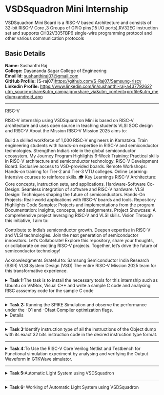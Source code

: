 # VSDSquadron Mini Internship 
 VSDSquadron Mini Board is a RISC-V based Architecture and consists of 32-bit RISC-V Core ,3 Groups of GPIO pins(15 I/O ports),RV32EC instruction set and supports CH32V305FBP6 single-wire programming protocol and other various communication protocols<br />



## Basic Details
**Name:**  Sushanthi Raj<br />
**College:** Dayananda Sagar College of Engineering<br />
**Email Id:** sushanthiraj07@gmail.com<br />
**GitHub Profile:** [S-raj07]https://github.com/S-Raj07/Samsung-riscv<br />
**Linkedin Profile:** https://www.linkedin.com/in/sushanthi-raj-a43779262?utm_source=share&utm_campaign=share_via&utm_content=profile&utm_medium=android_app<br />

***
RISC-V 

RISC-V internship using VSDSquardron Mini is based on RISC-V architecture and uses open source in teaching students VLSI SOC design and RISC-V
About the Mission RISC-V Mission 2025 aims to:

Build a skilled workforce of 1,000 RISC-V engineers in Karnataka. Train engineering students with hands-on expertise in RISC-V and semiconductor technologies. Strengthen India’s role in the global semiconductor ecosystem. My Journey Program Highlights 6-Week Training: Practical skills in RISC-V architecture and semiconductor technology. RISC-V Development Board: Exclusive access to VSD-provided boards. Remote Workshops: Hands-on training for Tier-2 and Tier-3 VTU colleges. Online Learning: Intensive courses to reinforce skills. 🎓 Key Learnings RISC-V Architecture: Core concepts, instruction sets, and applications. Hardware-Software Co-Design: Seamless integration of software and RISC-V hardware. VLSI Design: Techniques shaping the future of semiconductors. Hands-On Projects: Real-world applications with RISC-V boards and tools. Repository Highlights Code Samples: Projects and implementations from the program. Documentation: Insights, concepts, and assignments. Project Showcase: A comprehensive project leveraging RISC-V and VLSI skills. Vision Through this initiative, I aim to:

Contribute to India’s semiconductor growth. Deepen expertise in RISC-V and VLSI technologies. Join the next generation of semiconductor innovators. Let’s Collaborate! Explore this repository, share your thoughts, or collaborate on exciting RISC-V projects. Together, let’s drive the future of semiconductor technology!

Acknowledgments Grateful to:
Samsung Semiconductor India Research (SSIR) VLSI System Design (VSD) The entire RISC-V Mission 2025 team for this transformative experience.

<details>
<summary><b>Task 1:</b>The task is to install the necessary tools for this internship such as Ubuntu on VMBox, Visual C++ and write a sample C code and analysing RISC asssemby code for the sample C code</summary><br />
  
  **1.Installing Ubuntu on VMBox**<br />
  After installing the tools then open the terminal on Ubuntu to type the command.<br />
  ![Installing Ubuntu   VMBox](https://github.com/VijayN53/VSDSquadron_Mini_Internship/assets/106604062/51924514-846f-4fe7-8d96-2619dad511f0)

  
  **2.Command for Installing Leafpad**<br />
  ```
  $ sudo apt install leafpad
  ```
  
  **3.Command for Opening Leafpad**<br />
  ```
  $ cd
  $ leafpad filename.c &
  ```
  ![Sample_C_code]![task1 1](https://github.com/user-attachments/assets/a9c4919d-1fbf-4654-809f-433bb87348ca)


  
  **4.Command for Compiling and Analyzing the Output**<br />
  ```
  $ gcc filename.c
  $ ./a.out
  ```
  ![Output of Sample code]![task1 riscv 1 1](https://github.com/user-attachments/assets/c4923d7e-bf30-42f9-8c18-738f6746ef8b)


    
  **5.Command for Compiling the Code using RISCV Compiler**<br />
  ```
  $ riscv64-unknown-elf-gcc -O1 -mabi=lp64 -march=rv64i -o filename.o filename.c
  $ ls -ltr filename.o
  ```
  ![Installing RISC Compiler]![task1](https://github.com/user-attachments/assets/c18c45c1-ce22-491f-8583-1df3cd343521)

  **6.Command to View the Assembly Code**<br />
  ```
  $ riscv64-unknown-elf-objdump -d filename.o //Gives bunch of Code
  $ riscv64-unknown-elf-objdump -d filename.o | less // Gives Reduced Code
  /main //to view the main function of the code
  ```
  ![Main Function Assembly code](https://github.com/VijayN53/VSDSquadron_Mini_Internship/assets/106604062/d925b284-359e-444e-a7bb-62dd9a135d06)![ricvfast task1](https://github.com/user-attachments/assets/790d3a6f-3f62-4a89-8201-5d5cb64073da)

    
  **7. Command to View the Assembly Code**<br />
  ```
  $ riscv64-unknown-elf-gcc -Ofast -mabi=lp64 -march=rv64i -o filename.o filename.c
  $ riscv64-unknown-elf-objdump -d filename.o | less 
  /main 
  ```
  ![Assembly code for ofast command]![task1 riscv 1 1](https://github.com/user-attachments/assets/9bde0f01-a9b5-4c5c-ba33-fdb23b8c01ec)
![ricvfast task1](https://github.com/user-attachments/assets/642cc909-1bb8-4092-99de-e5a11713dac4)

  
</details>

***


<details>
<summary><b>Task 2:</b> Running the SPIKE Simulation and observe the performance under the -O1 and -Ofast Compiler optimization flags.
</summary><br />
  **1.Sample C Code on LeafPad**<br />
 
 ![Task 2](https://github.com/user-attachments/assets/e1cf0c8a-646f-454a-9817-cef7c006e169)

 Sum of Integers from 1 to n
<b>Debugging sum.o for O1</b>
<pre><code>riscv64-unknown-elf-gcc -O1 -mabi=lp64 -march=rv64i -o sum.o sum.c
![Task 2 for O1 command](https://github.com/user-attachments/assets/1b936003-fcff-4eaf-90c4-2fbdb765cfaf)

ls -ltr sum.o
spike pk sum.o
spike -d pk sum.o</code></pre>
<b>O1 assembly output</b>
<pre>0000000000010184 &lt;main&gt;:
   10184:       ff010113                addi    sp,sp,-16
   10188:       00113423                sd      ra,8(sp)
   1018c:       04600793                li      a5,70
   10190:       fff7879b                addiw   a5,a5,-1
   10194:       fe079ee3                bnez    a5,10190 &lt;main+0xc&gt;
   10198:       00001637                lui     a2,0x1
   1019c:       96f60613                addi    a2,a2,-1681 # 96f &lt;register_fini-0xf741&gt;
   101a0:       04500593                li      a1,69
   101a4:       00021537                lui     a0,0x21
   101a8:       19050513                addi    a0,a0,400 # 21190 &lt;__clzdi2+0x48&gt;
   101ac:       26c000ef                jal     ra,10418 &lt;printf&gt;
   101b0:       00000513                li      a0,0
   101b4:       00813083                ld      ra,8(sp)
   101b8:       01010113                addi    sp,sp,16
   101bc:       00008067                ret
</pre>
**2.Checking The Output**<br />
 ![task 2 O1](https://github.com/user-attachments/assets/92121fc4-40b9-416c-813a-9dbc10b34ad8)

<p>15 instructions for O1</p>
<br>

<br><br>
<b>Debugging sum.o for Ofast</b>
<pre><code>riscv64-unknown-elf-gcc -Ofast -mabi=lp64 -march=rv64i -o sum.o sum.c
spike pk sum.o
spike -d pk sum.o</code></pre>

![task 2](https://github.com/user-attachments/assets/905deefe-5f77-4dd6-b5f2-367dcedd37a4)

<b>Ofast assembly output</b>
<pre>00000000000100b0 &lt;main&gt;:
   100b0:       00001637                lui     a2,0x1
   100b4:       00021537                lui     a0,0x21
   100b8:       ff010113                addi    sp,sp,-16
   100bc:       96f60613                addi    a2,a2,-1681 # 96f &lt;main-0xf741&gt;
   100c0:       04500593                li      a1,69
   100c4:       18050513                addi    a0,a0,384 # 21180 &lt;__clzdi2+0x44&gt;
   100c8:       00113423                sd      ra,8(sp)
   100cc:       340000ef                jal     ra,1040c &lt;printf&gt;
   100d0:       00813083                ld      ra,8(sp)
   100d4:       00000513                li      a0,0
   100d8:       01010113                addi    sp,sp,16
   100dc:       00008067                ret
</pre>
<p>12 instructions for Ofast</p>
<br>
</details>

<details>
<b>Task 2 Example:</b>To Write a Simple C code for the project "Area of a square" and to analyze instructions in  assembly code using RISC-V Compiler by following the same procedures in the task1<br />

  **1.Sample C Code on LeafPad**<br />
 
  ![1 Simple C code]![task 2-own example](https://github.com/user-attachments/assets/e4160c27-2c98-4b0c-a097-6b3066ce59c4)


**2.Checking The Output**<br />
  > The Output Clock signal is produced in the Output and verified for O1 command.<br />
  ![2 Output for the  C code]![task 2-own eg O1](https://github.com/user-attachments/assets/4cc3d991-f8b9-4b15-8b57-621d9d329060)



**4.Run the code using Ofast Command**<br />
  > Compiling the C code on RISC-V compiler using the below shown command.<br />
  ![6 Ofast cmnd to run code on RISC-V]![task 2-own eg Ofast](https://github.com/user-attachments/assets/cf698040-3395-4199-af55-aea72bca513c)


 </details>

 
 ***

 
<details>
  <summary><b>Task 3:</b>Identify instruction type of all the instructions of the Object dump with its exact 32 bits instruction code in the desired instruction type format.</summary><br />

Instruction 1

![task3 ins 1](https://github.com/user-attachments/assets/8e249637-ac3e-4379-9757-4ad81e0ac178)

Instruction:
lui a0, 0x21

Address:
100b0 (This is the memory address where this instruction is located.)

Operation:
lui (This is the mnemonic for the "Load Immediate Upper" instruction.)

Purpose:
The lui instruction loads an immediate value into the upper 20 bits of the specified register. In this case, it loads the immediate value 0x21 into register a0.

Result in a0:
a0 = 0x210000 (The immediate value 0x21 is placed in the upper 20 bits of a0, and the lower 12 bits are filled with zeros.)

Instruction Format (U-type):
The lui instruction follows the U-type format in RISC-V:

[imm[31:12]] [rd] [opcode]

Immediate (imm[31:12]): A 20-bit immediate value that is left-shifted by 12 bits to form the final 32-bit immediate value.

Destination Register (rd): Specifies the register where the result is stored.

Opcode: Specifies the operation (lui).

Immediate (imm[31:12]):

The immediate value 0x21 is converted to binary:
0x21 → 0010 0001
This binary value is placed in the top 20 bits of the instruction.

Destination Register (rd):
a0 is the destination register.

Opcode:
The opcode for the lui instruction is 0110111.

Encoded Instruction

The instruction lui a0, 0x21 is encoded as follows:
Immediate (20-bit value): 0000 0010 0001 0000 0000.

Destination Register (rd = x10): 01010.

Opcode: 0110111.

Binary Representation:
Combining the fields into binary:
[imm[31:12]] [rd] [opcode]
0010 0001 00000 0110111

Hexadecimal Representation:
Converting the binary representation into hexadecimal:
0010 0001 00000 0110111 → 00210013

In Summary:
At memory address 100b0, the lui a0, 0x21 instruction loads the immediate value 0x21 into the upper 20 bits of register a0, effectively setting a0 to 0x210000. This instruction is commonly used for loading address offsets and constants into registers in RISC-V programs.



Instruction 2
addi sp, sp, -16
![task3 ins 2](https://github.com/user-attachments/assets/93a97db7-5e2d-4502-afc7-86f915276b5a)

Instruction 2
addi sp, sp, -16

Address:
100b4 (This is the memory address where this instruction is located.)

Machine Code:
ff010113 (This is the binary representation of the instruction in hexadecimal format.)

Operation:
addi (This is the mnemonic for the "Add Immediate" instruction.)

Purpose:
The addi instruction is used to add an immediate value to a register. In this case, it's adding -16 to the sp register.

Result in sp:
sp = sp - 16 (This instruction subtracts 16 from the current value of the sp register.)

Instruction Format (I-type):
The addi instruction follows the I-type format in RISC-V:

[imm[11:0]] [rs1] [funct3] [rd] [opcode]

Immediate (imm[11:0]): A 12-bit immediate value.

Source Register 1 (rs1): Specifies the source register for the operation.

Funct3: Specifies the operation type (in this case, addition).

Destination Register (rd): Specifies the register where the result is stored.

Opcode: Specifies the operation (addi).

Immediate (imm[11:0]):
The immediate value is -16, which in binary is 1111111111110000.

Source Register 1 (rs1):
sp (stack pointer) is the source register.

Funct3:The funct3 for the addi instruction is 000.

Destination Register (rd):sp (stack pointer) is also the destination register.

Opcode:The opcode for the addi instruction is 0010011.

Binary Representation:
Combining the fields into binary:
[imm[11:0]] [rs1] [funct3] [rd] [opcode]
1111111111110000 00000 00000 0010011

Hexadecimal Representation:
Converting the binary representation into hexadecimal:
1111111111110000 00000 00000 0010011 → ff010113

In Summary:
The addi sp, sp, -16 instruction subtracts 16 from the stack pointer register (sp), effectively adjusting the stack pointer for function calls or local variable allocation.



Instruction 3
![task 3 ins 3](https://github.com/user-attachments/assets/5c31038a-410f-464f-9688-ce5d89ea8f9b)

instruction: li a2, 15
This loads the immediate value 15 into the register a2.
It is translated into the actual RISC-V instruction:
addi a2, x0, 15

Instruction Breakdown
Opcode (0010011):
This identifies the instruction as addi (add immediate).

Immediate (15):
The immediate value 15 is encoded as a 12-bit unsigned value: 0000 0000 1111.

Source Register (rs1 = x0):
The source register is x0 (the zero register), which always contains the value 0.

Funct3 (000):
Specifies the operation type as addition for the addi instruction.

Destination Register (rd = a2):
The destination register is a2 (also known as x12).

Operation
The addi instruction performs the following operation:
a2=x0+15
Since x0 always contains 0, the result is simply 15.
The value 15 is then stored in the a2 register.

Encoded Instruction
The pseudo-instruction li a2, 15 is therefore implemented as:
addi a2, x0, 15
This loads the immediate value 15 into the a2 register.

Instruction Address
Address: 100b8
The instruction is located at memory address 0x100b8.
If the machine code representation is required, it would be encoded as a 32-bit binary value based on the breakdown above.



Instruction 4
![task3 ins 4](https://github.com/user-attachments/assets/6dab570f-8665-4877-ba0f-107011ecfe65)

Instruction: li a1, 5
This loads the immediate value 5 into the register a1.

It is translated into the actual RISC-V instruction:
addi a1, x0, 5

Instruction Breakdown
Opcode (0010011):
Identifies this as an addi (add immediate) instruction.

Immediate (5):
The immediate value 5 is encoded as a 12-bit unsigned value: 0000 0000 0101.

Source Register (rs1 = x0):
The source register is x0 (the zero register), which always contains the value 0.

Funct3 (000):
Specifies the operation type as addition for the addi instruction.

Destination Register (rd = a1):
The destination register is a1 (also known as x11).

Operation
The addi instruction performs the following operation:
a1=x0+5
Since x0 always contains 0, the result is simply 5.
The value 5 is then stored in the a1 register.

Encoded Instruction
The instruction li a1, 5 is therefore implemented as:
addi a1, x0, 5
This loads the immediate value 5 into the a1 register.

Instruction Address
Address: 100bc
The instruction is located at memory address 0x100bc.
If the machine code representation is required, it would be encoded as a 32-bit binary value based on the breakdown above.



Instruction 5
![task 3 ins 5](https://github.com/user-attachments/assets/ad1ec906-0c74-4eaf-8a9d-ef843298084a)

Instruction: addi a0, a0, 384
This adds the immediate value 384 to the contents of register a0 and stores the result back in a0.

Instruction Breakdown
Opcode (0010011):
Identifies this as an addi (add immediate) instruction.

Immediate (384):
The immediate value 384 is encoded as a 12-bit signed value.

In binary, 384 is represented as 0001 1000 0000.

Source Register (rs1 = a0):
The source register is a0 (also known as x10).

Funct3 (000):
Specifies the operation type as addition for the addi instruction.

Destination Register (rd = a0):
The destination register is also a0 (also known as x10).

Operation
The addi instruction performs the following operation:
a0=a0+384

The value in a0 (source register) is added to the immediate value 384, and the result is stored back into a0.

Encoded Instruction
The instruction addi a0, a0, 384 is encoded as:
addi a0, a0, 384

Immediate (12-bit signed): 0001 1000 0000

Source Register (rs1 = x10): 01010

Destination Register (rd = x10): 01010

Funct3: 000

Opcode: 0010011

Instruction Address

Address: 100c0
The instruction is located at memory address 0x100c0.
The encoded machine code would follow the 32-bit RISC-V encoding format based on the breakdown above



 Instruction 6
 ![task 3 ins 6](https://github.com/user-attachments/assets/ffbf0ecc-3129-4229-bd71-8987ab93707c)

Instruction: sd ra, 8(sp)
This stores the value in the ra register (return address) at the memory address computed by adding 8 to the value in the sp (stack pointer) register.

Instruction Breakdown
Opcode (0100011):
Identifies this as a store instruction (S-type format).

Immediate (8):
The immediate value 8 is split into two parts for encoding:
Lower 5 bits: Stored in bits [11:7] of the instruction.
Upper 7 bits: Stored in bits [31:25] of the instruction.

In binary, 8 is represented as 0000 0000 1000.

Source Register 2 (rs2 = ra):
The value to be stored comes from the ra register (also known as x1).

Source Register 1 (rs1 = sp):
The memory address is computed using the sp register (also known as x2).

Funct3 (011):
Specifies the sd (store doubleword) operation.

Operation
The sd instruction performs the following operation:
Memory[sp+8]=ra
The effective memory address is calculated by adding the immediate value 8 to the value in the sp register.
The value in the ra register is then stored at that computed memory address.

Encoded Instruction
The instruction sd ra, 8(sp) is encoded as follows:

Immediate (12-bit signed):

Lower 5 bits: 01000 (bits [11:7]).

Upper 7 bits: 0000000 (bits [31:25]).

Source Register 2 (rs2 = x1): 00001

Source Register 1 (rs1 = x2): 00010

Funct3: 011

Opcode: 0100011

Instruction Address
Address: 100c4
The instruction is located at memory address 0x100c4.
The encoded machine code would follow the 32-bit RISC-V S-type format based on the breakdown above.



Instaruction 7
![task 3 ins 7](https://github.com/user-attachments/assets/f4f72d0f-6247-483a-a353-156b5c472cb2)

Instruction: jal ra, 10408
The jal (jump and link) instruction causes a jump to the specified address (label <printf> located at 10408).
It also stores the return address (address of the next instruction) into the ra register (return address, also known as x1).

Instruction Breakdown

Opcode (1101111):
Identifies this as a jal (jump and link) instruction.

Immediate (10408):
The immediate value specifies the offset to the jump target relative to the address of the jal instruction.

The target address 10408 is relative to the current instruction address 100c8.
Offset=10408−100c8=0x3E0=992(in decimal)

In the jal instruction, the immediate is encoded as a 20-bit signed value split across several fields:
Bit 20: Sign bit.
Bits [19:12]: Upper immediate bits.
Bit 11: Lower immediate bit.
Bits [10:1]: Remaining immediate bits.

Destination Register (rd = ra):
The destination register is ra (return address, also known as x1).

Operation
The jal instruction performs two operations:
Stores the address of the next instruction (100c8 + 4 = 100cc) into the ra register.
Jumps to the target address 10408.

Encoded Instruction
The instruction jal ra, 10408 is encoded as follows:

Immediate (20-bit signed):
Encoded offset: 0x3E0 (binary: 0000 0011 1110 0000).

Split into fields:
Bit 20 (sign bit): 0.
Bits [19:12]: 0000 0011.
Bit 11: 1.
Bits [10:1]: 1110 0000.

Destination Register (rd = x1): 00001.

Opcode: 1101111.

Instruction Address
Address: 100c8
The instruction is located at memory address 0x100c8.
The encoded machine code would follow the 32-bit RISC-V J-type format based on the breakdown above.



Instruction 8
![task 3 ins 8](https://github.com/user-attachments/assets/21e12bba-1e11-406e-803c-0a23ec07f360)

Instruction: ld ra, 8(sp)
The ld (load doubleword) instruction loads a 64-bit value from the memory address computed by adding 8 to the value in the sp (stack pointer) register.
The loaded value is stored in the ra (return address) register.

Instruction Breakdown
Opcode (0000011):
Identifies this as a load instruction (I-type format).

Immediate (8):
The immediate value 8 is encoded as a 12-bit signed value: 0000 0000 1000.

Source Register (rs1 = sp):
The base address for the memory load is held in the sp register (stack pointer, also known as x2).

Destination Register (rd = ra):
The value loaded from memory will be stored in the ra register (return address, also known as x1).

Funct3 (011):
Specifies the ld (load doubleword) operation.

Operation
The ld instruction performs the following operation:
ra=Memory[sp+8]

The effective memory address is calculated by adding the immediate value 8 to the value in the sp register.
The 64-bit value at this memory address is loaded into the ra register.

Encoded Instruction
The instruction ld ra, 8(sp) is encoded as follows:

Immediate (12-bit signed): 0000 0000 1000.

Source Register (rs1 = x2): 00010.

Destination Register (rd = x1): 00001.

Funct3: 011.

Opcode: 0000011.

Instruction Address
Address: 100cc
The instruction is located at memory address 0x100cc.
The encoded machine code would follow the 32-bit RISC-V I-type format based on the breakdown above.



Instruction 9
![task 3 ins9](https://github.com/user-attachments/assets/3a19f5ce-ee43-4fed-9c81-8c07380268b2)

Instruction: li a0, 0
This loads the immediate value 0 into the a0 register.
It is translated into the actual RISC-V instruction:
addi a0, x0, 0.

Instruction Breakdown
Opcode (0010011):
Identifies this as an addi (add immediate) instruction.

Immediate (0):
The immediate value 0 is encoded as a 12-bit signed value: 0000 0000 0000.

Source Register (rs1 = x0):
The source register is x0 (the zero register), which always contains the value 0.

Destination Register (rd = a0):
The destination register is a0 (also known as x10).

Funct3 (000):
Specifies the operation type as addition for the addi instruction.

Operation
a0=x0+0
Since x0 always contains 0, the result is simply 0.
The value 0 is then stored in the a0 register.

Encoded Instruction
The pseudo-instruction li a0, 0 is implemented as:
addi a0, x0, 0

This instruction can be encoded as follows:

Immediate (12-bit signed): 0000 0000 0000.

Source Register (rs1 = x0): 00000.

Destination Register (rd = x10): 01010.

Funct3: 000.

Opcode: 0010011.

Instruction Address

Address: 100d0
The instruction is located at memory address 0x100d0.
The encoded machine code would follow the 32-bit RISC-V I-type format based on the breakdown above.



Instruction 10
![task 3 ins10](https://github.com/user-attachments/assets/0967a69b-49ce-4f2b-92cd-24d0fc53292a)

Instruction: addi sp, sp, 16
This adds the immediate value 16 to the value in the sp (stack pointer) register and stores the result back in the sp register.

Instruction Breakdown
Opcode (0010011):
Identifies this as an addi (add immediate) instruction.

Immediate (16):
The immediate value 16 is encoded as a 12-bit signed value: 0000 0001 0000.

Source Register (rs1 = sp):
The source register is sp (stack pointer, also known as x2).

Destination Register (rd = sp):
The destination register is also sp (stack pointer, also known as x2).

Funct3 (000):
Specifies the operation type as addition for the addi instruction.

Operation
The addi instruction performs the following operation:
sp=sp+16

The value 16 is added to the current value of the sp register, and the result is stored back into sp.

Encoded Instruction
The instruction addi sp, sp, 16 can be encoded as follows:

Immediate (12-bit signed): 0000 0001 0000.

Source Register (rs1 = x2): 00010.

Destination Register (rd = x2): 00010.

Funct3: 000.

Opcode: 0010011.

Instruction Address
Address: 100d4
The instruction is located at memory address 0x100d4.
The encoded machine code would follow the 32-bit RISC-V I-type format based on the breakdown above.



Instruction 11
![task 3 ins 11](https://github.com/user-attachments/assets/070f2ad0-af69-474d-b70a-5cab4a8d00cf)

Instruction: ret
The ret instruction is a pseudo-instruction in RISC-V.

It is translated into the actual instruction:
jalr x0, ra, 0.

Instruction Breakdown

Opcode (1100111):
Identifies this as a jalr (jump and link register) instruction.

Immediate (0):
The immediate value 0 is encoded as a 12-bit signed value: 0000 0000 0000.

Source Register (rs1 = ra):
The base address for the jump is held in the ra (return address) register, also known as x1.

Destination Register (rd = x0):
The destination register is x0 (zero register), which discards the result of the jump. This is used to indicate that no link is required.

Funct3 (000):
Specifies the operation type as an indirect jump for the jalr instruction.

Operation
The jalr instruction performs the following operation:
PC=ra+0
The program counter (PC) is set to the address stored in the ra register (return address) with an offset of 0.

Encoded Instruction
The ret pseudo-instruction is implemented as:
jalr x0, ra, 0

This instruction can be encoded as follows:

Immediate (12-bit signed): 0000 0000 0000.

Source Register (rs1 = x1): 00001.

Destination Register (rd = x0): 00000.

Funct3: 000.

Opcode: 1100111.

Instruction Address

Address: 100d8
The instruction is located at memory address 0x100d8.
The encoded machine code would follow the 32-bit RISC-V I-type format based on the breakdown above.

</details>


***


<details>
  <summary><b>Task 4:</b>To Use the RISC-V Core Verilog Netlist and Testbench for Functional simulation experiment by analysing and verifying the Output Waveform in GTKWave simulator.</summary> 

## 4. FUNCTIONAL SIMULATION

### 4.1 About iverilog and gtkwave
- Icarus Verilog is an implementation of the Verilog hardware description language.
- GTKWave is a fully featured GTK+ v1. 2 based wave viewer for Unix and Win32 which reads Ver Structural Verilog Compiler generated AET files as well as standard Verilog VCD/EVCD files and allows their viewing.

### PROCEDURES TO PERFORM FUNCTIONAL SIMULATION

### 4.2 Installing iverilog and gtkwave

- **For Ubuntu**

 Open your terminal and type the following to install iverilog and GTKWave
 ```
 $   sudo apt get update
 $   sudo apt get install iverilog gtkwave
 ```

- **To clone the repository and download the netlist files for simulation , enter the following commands in your terminal.**

 ```
 $ git clone https://github.com/vinayrayapati/iiitb_rv32i
 $ cd iiitb_rv32i
 ```
- **To simulate and run the verilog code , enter the following commands in your terminal.**

```
$ iverilog -o iiitb_rv32i iiitb_rv32i.v iiitb_rv32i_tb.v
$ ./iiitb_rv32i
```
- **To see the output waveform in gtkwave, enter the following commands in your terminal.**

`$ gtkwave iiitb_rv32i.vcd`
### 4.3 The output waveform

 The output waveform showing the instructions performed in a 5-stage pipelined architecture.
 
 Instruction 1:add r6,r2,r1
 ![task4 add1 1](https://github.com/user-attachments/assets/7ea19585-e8f5-4341-9271-a585e736f730)

Instruction 2:and 
![task4 and](https://github.com/user-attachments/assets/9a4fe579-cfeb-4465-8815-13d1f9ae01ef)

Instruction 3:beq
![task4 sw](https://github.com/user-attachments/assets/522aa9f1-4060-442f-ba4f-48524235d87f)

Instruction 4: lw
![task4 sw](https://github.com/user-attachments/assets/d7820a03-4d37-4f4c-a434-8c85620d5c5b)

Instruction 5: or
![task4 or](https://github.com/user-attachments/assets/06127f48-3e07-464c-b25f-85c85e106108)

Instruction 6: sub
![task4 sub](https://github.com/user-attachments/assets/478b6503-9d1c-4d4b-b7b0-9af79e506c5d)

Instruction 7: sw
![task4 sw](https://github.com/user-attachments/assets/d25cfcbc-a826-4bab-b283-520fc0e9c2ec)

Instruction 8: xor
![task4 xor](https://github.com/user-attachments/assets/7fbba2d5-edab-4436-bb34-53fdc34e03ca)

Output waveform:
![task4 1 1](https://github.com/user-attachments/assets/e315972b-ee62-4de2-ab79-3db5ea2d5cb5)

</details>

***
<details>
  <summary><b>Task 5:</b>Automatic Light System using VSDSquadron</summary> 

The Automatic Light System using VSDSquadron is designed to control lighting based on environmental conditions such as motion, ambient light levels, and time of day. The system leverages sensors and microcontrollers to automate lighting, improving energy efficiency and convenience.

#Components Required

VSDSquadron Mini Board

IR Sensor

LEDs

Bread Board

USB Cable

Jumper Wires


#pin connections

![pin](https://github.com/user-attachments/assets/c7598322-60ec-47f3-ae55-2b5812af8b11)

#Applications

Home automation

Smart offices

Street lighting

Industrial automation

Security lighting

#Circuit diagram

![task5 circuit diagram](https://github.com/user-attachments/assets/086db0ab-2ce7-4533-a2a5-e39ee7fb52ab)

</details>

***
<details>
  <summary><b>Task 6:</b> Working of Automatic Light System using VSDSquadron</summary> 

#Working vedio



https://github.com/user-attachments/assets/51a92225-eab3-4083-a157-272e42c0cc7d

#C code

#include <ch32v00x.h>
#include <debug.h>
//pin configuration
void GPIO_Config(void)
{
GPIO_InitTypeDef GPIO_InitStructure = {0}; //structure variable GPIO_InitStructure of type GPIO_InitTypeDef which is used for GPIO configuration.

RCC_APB2PeriphClockCmd(RCC_APB2Periph_GPIOD, ENABLE); // to Enable the clock for Port D
//pin 4 OUT PIN FOR IR SENSOR
GPIO_InitStructure.GPIO_Pin = GPIO_Pin_4 ; // Defines which Pin to configure
GPIO_InitStructure.GPIO_Mode = GPIO_Mode_IPU; // Defines Output Type
GPIO_Init(GPIOD, &GPIO_InitStructure);
//pin 6 IS LED PIN
GPIO_InitStructure.GPIO_Pin = GPIO_Pin_6 ; //
GPIO_InitStructure.GPIO_Mode = GPIO_Mode_Out_PP; // Defines Output Type
GPIO_InitStructure.GPIO_Speed = GPIO_Speed_50MHz; // Defines speed

GPIO_Init(GPIOD, &GPIO_InitStructure);

}
//main function

int main(void)
{
uint8_t IR = 0;
uint8_t set=1;
uint8_t reset=0;
uint8_t a=0;
NVIC_PriorityGroupConfig(NVIC_PriorityGroup_2);// Configuring NVIC priority group
SystemCoreClockUpdate();// Update System Core Clock
Delay_Init();//Initialize Delay
GPIO_Config();//Call GPIO configuration function

while(1)
{
IR = GPIO_ReadInputDataBit(GPIOD, GPIO_Pin_4);
if (IR==1)//Read state of Pin 4 (IR sensor)
{ // for blinking of led three times upon motion detection
	for(a=0;a<3;a++){
GPIO_WriteBit(GPIOD, GPIO_Pin_6, set);
Delay_Ms(200);
GPIO_WriteBit(GPIOD, GPIO_Pin_6,reset);
Delay_Ms(100);}

}

}
}






































